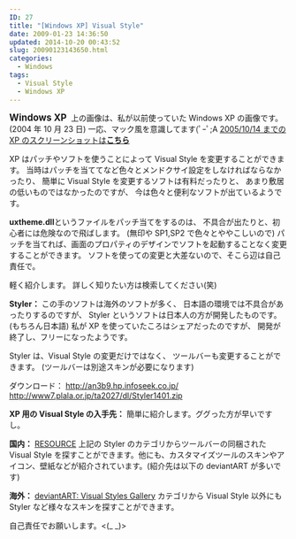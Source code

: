 ```yaml
---
ID: 27
title: "[Windows XP] Visual Style"
date: 2009-01-23 14:36:50
updated: 2014-10-20 00:43:52
slug: 20090123143650.html
categories:
  - Windows
tags:
  - Visual Style
  - Windows XP
---
```


<b><big>Windows XP</big></b>
<a href="http://hiro-style.deviantart.com/art/2004-10-23-11652949"><img src="https://images-wixmp-ed30a86b8c4ca887773594c2.wixmp.com/intermediary/f/36981e54-029e-49fa-b457-bdaa99cb263f/d6xrh1-6f2cc1a7-5c62-4c29-a703-a3e49e4672a5.jpg" alt="" /></a>
上の画像は、私が以前使っていた Windows XP の画像です。(2004 年 10 月 23 日)
一応、マック風を意識してます(ﾟｰﾟ;A
<a href="http://hiro-style.deviantart.com/gallery/">2005/10/14 までの XP のスクリーンショットは<b>こちら</b></a>

XP はパッチやソフトを使うことによって Visual Style を変更することができます。
当時はパッチを当ててなど色々とメンドクサイ設定をしなければならなかったり、
簡単に Visual Style を変更するソフトは有料だったりと、
あまり敷居の低いものではなかったのですが、
今は色々と便利なソフトが出ているようです。

<b>uxtheme.dll</b>というファイルをパッチ当てをするのは、
不具合が出たりと、初心者には危険なので飛ばします。
(無印や SP1,SP2 で色々とややこしいので)
パッチを当てれば、画面のプロパティのデザインでソフトを起動することなく変更することができます。
ソフトを使っての変更と大差ないので、そこら辺は自己責任で。

軽く紹介します。
詳しく知りたい方は検索してください(笑)

<!--more-->

<strong>Styler：</strong>
この手のソフトは海外のソフトが多く、
日本語の環境では不具合があったりするのですが、
Styler というソフトは日本人の方が開発したものです。(もちろん日本語)
私が XP を使っていたころはシェアだったのですが、
開発が終了し、フリーになったようです。

Styler は、Visual Style の変更だけではなく、
ツールバーも変更することができます。
(ツールバーは別途スキンが必要になります)

ダウンロード：
http://an3b9.hp.infoseek.co.jp/
http://www7.plala.or.jp/ta2027/dl/Styler1401.zip

<strong>XP 用の Visual Style の入手先：</strong>
簡単に紹介します。ググった方が早いですし。

<b>国内：</b>
<a href="http://aoq.blog30.fc2.com/">RESOURCE</a>
上記の Styler のカテゴリからツールバーの同梱された Visual Style を探すことができます。他にも、カスタマイズツールのスキンやアイコン、壁紙などが紹介されています。(紹介先は以下の deviantART が多いです)

<b>海外：</b>
<a href="http://browse.deviantart.com/customization/skins/windows/visualstyle/">deviantART: Visual Styles Gallery</a>
カテゴリから Visual Style 以外にも Styler など様々なスキンを探すことができます。

自己責任でお願いします。<(\_ \_)>
